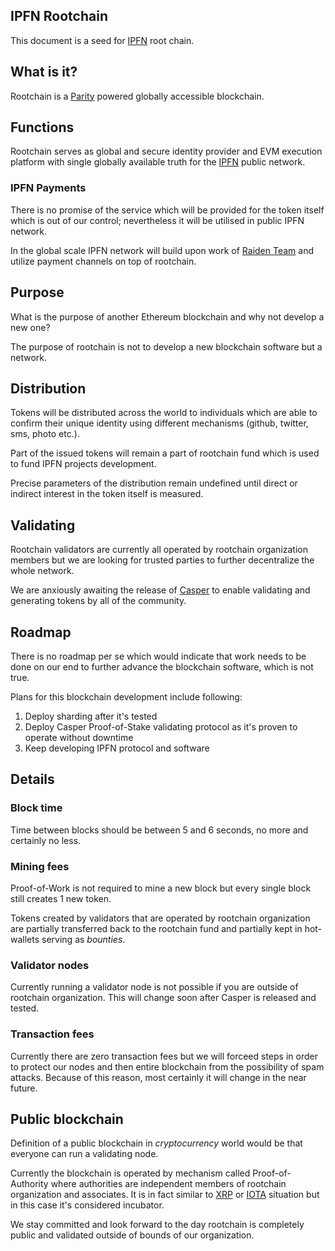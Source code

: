 ## IPFN Rootchain

This document is a seed for [IPFN](https://github.com/ipfn) root chain.

## What is it?

Rootchain is a [Parity](https://www.parity.io) powered globally accessible blockchain.

## Functions

Rootchain serves as global and secure identity provider and EVM execution platform with single globally available truth for the [IPFN](https://github.com/ipfn) public network.

### IPFN Payments

There is no promise of the service which will be provided for the token itself which is out of our control; nevertheless it will be utilised in public IPFN network.

In the global scale IPFN network will build upon work of [Raiden Team](https://raiden.network/) and utilize payment channels on top of rootchain.

## Purpose

What is the purpose of another Ethereum blockchain and why not develop a new one?

The purpose of rootchain is not to develop a new blockchain software but a network.

## Distribution

Tokens will be distributed across the world to individuals which are able to confirm their unique identity using different mechanisms (github, twitter, sms, photo etc.).

Part of the issued tokens will remain a part of rootchain fund which is used to fund IPFN projects development.

Precise parameters of the distribution remain undefined until direct or indirect interest in the token itself is measured.

## Validating

Rootchain validators are currently all operated by rootchain organization members but we are looking for trusted parties to further decentralize the whole network.

We are anxiously awaiting the release of [Casper](https://arxiv.org/abs/1710.09437) to enable validating and generating tokens by all of the community.

## Roadmap

There is no roadmap per se which would indicate that work needs to be done on our end to further advance the blockchain software, which is not true.

Plans for this blockchain development include following:

1. Deploy sharding after it's tested
2. Deploy Casper Proof-of-Stake validating protocol as it's proven to operate without downtime
3. Keep developing IPFN protocol and software

## Details

### Block time

Time between blocks should be between 5 and 6 seconds, no more and certainly no less.

### Mining fees

Proof-of-Work is not required to mine a new block but every single block still creates 1 new token.

Tokens created by validators that are operated by rootchain organization are partially transferred back to the rootchain fund and partially kept in hot-wallets serving as _bounties_.

### Validator nodes

Currently running a validator node is not possible if you are outside of rootchain organization. This will change soon after Casper is released and tested.

### Transaction fees

Currently there are zero transaction fees but we will forceed steps in order to protect our nodes and then entire blockchain from the possibility of spam attacks.
Because of this reason, most certainly it will change in the near future.

## Public blockchain

Definition of a public blockchain in _cryptocurrency_ world would be that everyone can run a validating node.

Currently the blockchain is operated by mechanism called Proof-of-Authority where authorities are independent members of rootchain organization and associates. It is in fact similar to [XRP](https://ripple.com/xrp/) or [IOTA](https://www.iota.org) situation but in this case it's considered incubator.

We stay committed and look forward to the day rootchain is completely public and validated outside of bounds of our organization.
